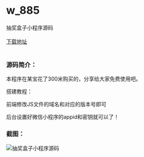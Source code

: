 # w_885
抽奖盒子小程序源码
<br/></br>
[下载地址](https://www.uuid2.com/885.html "下载地址")
<br/></br>
<h3>源码简介：</h3>
<p>本程序在某宝花了300米购买的，分享给大家免费使用吧。<p>
<p>搭建教程：<p>
<p>前端修改JS文件的域名和对应的版本号即可<p>
<p>后台设置好微信小程序的appid和密钥就可以了！<p>
<h3>截图：</h3>
<img src="https://www.uuid2.com/wp-content/uploads/img/202105/85cc59d593.png" alt="抽奖盒子小程序源码">
